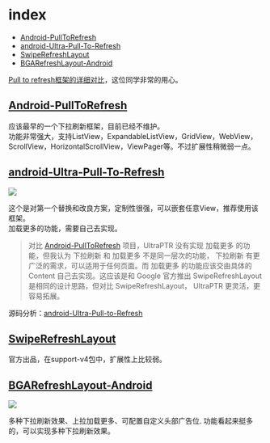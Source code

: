 # index
* [Android-PullToRefresh](#android-pulltorefresh)
* [android-Ultra-Pull-To-Refresh](#android-ultra-pull-to-refresh)
* [SwipeRefreshLayout](#swiperefreshlayout)
* [BGARefreshLayout-Android](#bgarefreshlayout-android)

[Pull to refresh框架的详细对比](https://github.com/desmond1121/Android-Ptr-Comparison)，这位同学非常的用心。

## [Android-PullToRefresh](https://github.com/chrisbanes/Android-PullToRefresh)
应该最早的一个下拉刷新框架，目前已经不维护。  
功能非常强大，支持ListView，ExpandableListView，GridView，WebView，ScrollView，HorizontalScrollView，ViewPager等。不过扩展性稍微弱一点。

## [android-Ultra-Pull-To-Refresh](https://github.com/liaohuqiu/android-Ultra-Pull-To-Refresh)
![](https://camo.githubusercontent.com/588a2ef2cdcfb6c71e88437df486226dd15605b3/687474703a2f2f737261696e2d6769746875622e71696e6975646e2e636f6d2f756c7472612d7074722f73746f72652d686f7573652d737472696e672d61727261792e676966)

这个是对第一个替换和改良方案，定制性很强，可以嵌套任意View，推荐使用该框架。  
加载更多的功能，需要自己去实现。    
> 对比  [Android-PullToRefresh](https://github.com/chrisbanes/Android-PullToRefresh) 项目，UltraPTR 没有实现 加载更多 的功能，但我认为 下拉刷新 和 加载更多 不是同一层次的功能， 下拉刷新 有更广泛的需求，可以适用于任何页面。而 加载更多 的功能应该交由具体的 Content 自己去实现。这应该是和 Google 官方推出 SwipeRefreshLayout 是相同的设计思路，但对比 SwipeRefreshLayout， UltraPTR 更灵活，更容易拓展。

源码分析：[android-Ultra-Pull-to-Refresh](http://a.codekk.com/detail/Android/Grumoon/android-Ultra-Pull-To-Refresh%20%E6%BA%90%E7%A0%81%E8%A7%A3%E6%9E%90)

## [SwipeRefreshLayout](http://developer.android.com/reference/android/support/v4/widget/SwipeRefreshLayout.html)
官方出品，在support-v4包中，扩展性上比较弱。

## [BGARefreshLayout-Android](https://github.com/bingoogolapple/BGARefreshLayout-Android)
![](https://camo.githubusercontent.com/912ee9a45b5ed7063bd6fe7634f8130953a7051d/687474703a2f2f37786b39646a2e636f6d312e7a302e676c622e636c6f7564646e2e636f6d2f726566726573686c61796f75742f73637265656e73686f74732f6267615f726566726573686c61796f7574312e676966)

多种下拉刷新效果、上拉加载更多、可配置自定义头部广告位.
功能看起来挺多的，可以实现多种下拉刷新效果。
